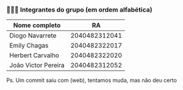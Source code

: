  ### 🧑‍🤝‍🧑 Integrantes do grupo (em ordem alfabética)

   | Nome completo       | RA            |
   |---------------------|---------------|
   | Diogo Navarrete     | 2040482312041 |
   | Emily Chagas        | 2040482322017 |
   | Herbert Carvalho    | 2040482322020 |
   | João Victor Pereira | 2040482312052 |

Ps. Um commit saiu com (web), tentamos muda, mas não deu certo